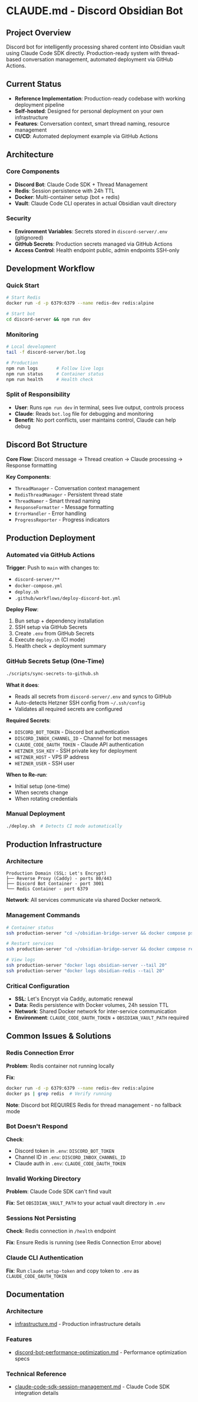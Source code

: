 # CLAUDE.md - Discord Obsidian Bot

## Project Overview
Discord bot for intelligently processing shared content into Obsidian vault using Claude Code SDK directly. Production-ready system with thread-based conversation management, automated deployment via GitHub Actions.

## Current Status
- **Reference Implementation**: Production-ready codebase with working deployment pipeline
- **Self-hosted**: Designed for personal deployment on your own infrastructure
- **Features**: Conversation context, smart thread naming, resource management
- **CI/CD**: Automated deployment example via GitHub Actions

## Architecture

### Core Components
- **Discord Bot**: Claude Code SDK + Thread Management
- **Redis**: Session persistence with 24h TTL
- **Docker**: Multi-container setup (bot + redis)
- **Vault**: Claude Code CLI operates in actual Obsidian vault directory

### Security
- **Environment Variables**: Secrets stored in `discord-server/.env` (gitignored)
- **GitHub Secrets**: Production secrets managed via GitHub Actions
- **Access Control**: Health endpoint public, admin endpoints SSH-only

## Development Workflow

### Quick Start
```bash
# Start Redis
docker run -d -p 6379:6379 --name redis-dev redis:alpine

# Start bot
cd discord-server && npm run dev
```

### Monitoring
```bash
# Local development
tail -f discord-server/bot.log

# Production
npm run logs       # Follow live logs
npm run status     # Container status
npm run health     # Health check
```

### Split of Responsibility
- **User**: Runs `npm run dev` in terminal, sees live output, controls process
- **Claude**: Reads `bot.log` file for debugging and monitoring
- **Benefit**: No port conflicts, user maintains control, Claude can help debug

## Discord Bot Structure

**Core Flow**: Discord message → Thread creation → Claude processing → Response formatting

**Key Components**:
- `ThreadManager` - Conversation context management
- `RedisThreadManager` - Persistent thread state
- `ThreadNamer` - Smart thread naming
- `ResponseFormatter` - Message formatting
- `ErrorHandler` - Error handling
- `ProgressReporter` - Progress indicators

## Production Deployment

### Automated via GitHub Actions

**Trigger**: Push to `main` with changes to:
- `discord-server/**`
- `docker-compose.yml`
- `deploy.sh`
- `.github/workflows/deploy-discord-bot.yml`

**Deploy Flow**:
1. Bun setup + dependency installation
2. SSH setup via GitHub Secrets
3. Create `.env` from GitHub Secrets
4. Execute `deploy.sh` (CI mode)
5. Health check + deployment summary

### GitHub Secrets Setup (One-Time)

```bash
./scripts/sync-secrets-to-github.sh
```

**What it does**:
- Reads all secrets from `discord-server/.env` and syncs to GitHub
- Auto-detects Hetzner SSH config from `~/.ssh/config`
- Validates all required secrets are configured

**Required Secrets**:
- `DISCORD_BOT_TOKEN` - Discord bot authentication
- `DISCORD_INBOX_CHANNEL_ID` - Channel for bot messages
- `CLAUDE_CODE_OAUTH_TOKEN` - Claude API authentication
- `HETZNER_SSH_KEY` - SSH private key for deployment
- `HETZNER_HOST` - VPS IP address
- `HETZNER_USER` - SSH user

**When to Re-run**:
- Initial setup (one-time)
- When secrets change
- When rotating credentials

### Manual Deployment

```bash
./deploy.sh  # Detects CI mode automatically
```

## Production Infrastructure

### Architecture
```
Production Domain (SSL: Let's Encrypt)
├── Reverse Proxy (Caddy) - ports 80/443
├── Discord Bot Container - port 3001
└── Redis Container - port 6379
```

**Network**: All services communicate via shared Docker network.

### Management Commands
```bash
# Container status
ssh production-server "cd ~/obsidian-bridge-server && docker compose ps"

# Restart services
ssh production-server "cd ~/obsidian-bridge-server && docker compose restart"

# View logs
ssh production-server "docker logs obsidian-server --tail 20"
ssh production-server "docker logs obsidian-redis --tail 20"
```

### Critical Configuration
- **SSL**: Let's Encrypt via Caddy, automatic renewal
- **Data**: Redis persistence with Docker volumes, 24h session TTL
- **Network**: Shared Docker network for inter-service communication
- **Environment**: `CLAUDE_CODE_OAUTH_TOKEN` + `OBSIDIAN_VAULT_PATH` required

## Common Issues & Solutions

### Redis Connection Error
**Problem**: Redis container not running locally

**Fix**:
```bash
docker run -d -p 6379:6379 --name redis-dev redis:alpine
docker ps | grep redis  # Verify running
```

**Note**: Discord bot REQUIRES Redis for thread management - no fallback mode

### Bot Doesn't Respond
**Check**:
- Discord token in `.env`: `DISCORD_BOT_TOKEN`
- Channel ID in `.env`: `DISCORD_INBOX_CHANNEL_ID`
- Claude auth in `.env`: `CLAUDE_CODE_OAUTH_TOKEN`

### Invalid Working Directory
**Problem**: Claude Code SDK can't find vault

**Fix**: Set `OBSIDIAN_VAULT_PATH` to your actual vault directory in `.env`

### Sessions Not Persisting
**Check**: Redis connection in `/health` endpoint

**Fix**: Ensure Redis is running (see Redis Connection Error above)

### Claude CLI Authentication
**Fix**: Run `claude setup-token` and copy token to `.env` as `CLAUDE_CODE_OAUTH_TOKEN`

## Documentation

### Architecture
- [infrastructure.md](docs/architecture/infrastructure.md) - Production infrastructure details

### Features
- [discord-bot-performance-optimization.md](docs/features/discord-bot-performance-optimization.md) - Performance optimization specs

### Technical Reference
- [claude-code-sdk-session-management.md](docs/claude-code-sdk-session-management.md) - Claude Code SDK integration details
